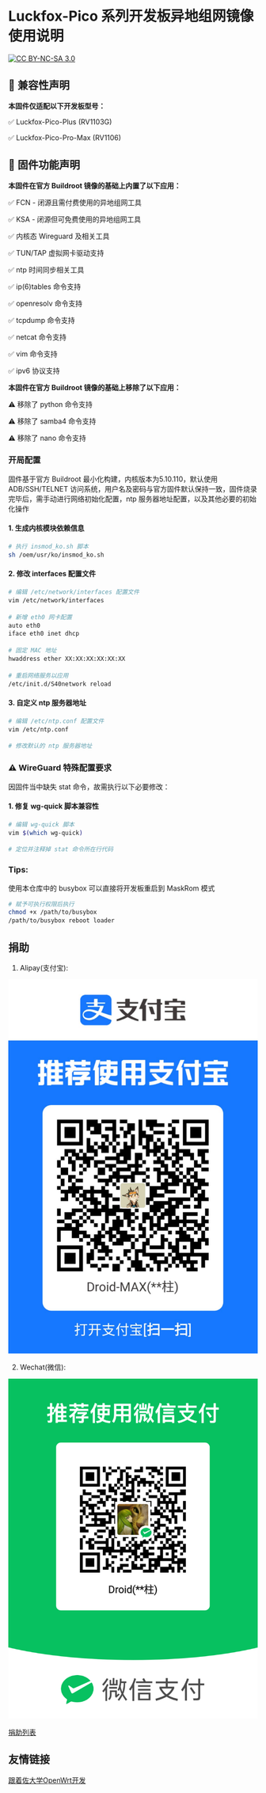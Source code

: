 # Luckfox-Pico 系列开发板异地组网镜像使用说明

[![CC BY-NC-SA 3.0](https://img.shields.io/badge/License-CC%20BY--NC--SA%203.0-lightgrey.svg)](https://creativecommons.org/licenses/by-nc-sa/3.0/)

## 🚨 兼容性声明

**本固件仅适配以下开发板型号：**

✅ Luckfox-Pico-Plus (RV1103G)

✅ Luckfox-Pico-Pro-Max (RV1106)

## 🚨 固件功能声明

**本固件在官方 Buildroot 镜像的基础上内置了以下应用：**

✅ FCN - 闭源且需付费使用的异地组网工具

✅ KSA - 闭源但可免费使用的异地组网工具

✅ 内核态 Wireguard 及相关工具

✅ TUN/TAP 虚拟网卡驱动支持

✅ ntp 时间同步相关工具

✅ ip(6)tables 命令支持

✅ openresolv 命令支持

✅ tcpdump 命令支持

✅ netcat 命令支持

✅ vim 命令支持

✅ ipv6 协议支持

**本固件在官方 Buildroot 镜像的基础上移除了以下应用：**

⚠️ 移除了 python 命令支持

⚠️ 移除了 samba4 命令支持

⚠️ 移除了 nano 命令支持

### 开局配置

固件基于官方 Buildroot 最小化构建，内核版本为5.10.110，默认使用 ADB/SSH/TELNET 访问系统，用户名及密码与官方固件默认保持一致，固件烧录完毕后，需手动进行网络初始化配置，ntp 服务器地址配置，以及其他必要的初始化操作

#### 1. 生成内核模块依赖信息

```bash
# 执行 insmod_ko.sh 脚本
sh /oem/usr/ko/insmod_ko.sh
```

#### 2. 修改 interfaces 配置文件

```bash
# 编辑 /etc/network/interfaces 配置文件
vim /etc/network/interfaces

# 新增 eth0 网卡配置
auto eth0
iface eth0 inet dhcp

# 固定 MAC 地址
hwaddress ether XX:XX:XX:XX:XX:XX

# 重启网络服务以应用
/etc/init.d/S40network reload
```

#### 3. 自定义 ntp 服务器地址

```bash
# 编辑 /etc/ntp.conf 配置文件
vim /etc/ntp.conf

# 修改默认的 ntp 服务器地址
```

### ⚠️ WireGuard 特殊配置要求
因固件当中缺失 stat 命令，故需执行以下必要修改：

#### 1. 修复 wg-quick 脚本兼容性

```bash
# 编辑 wg-quick 脚本
vim $(which wg-quick)

# 定位并注释掉 stat 命令所在行代码
```

### Tips:
使用本仓库中的 busybox 可以直接将开发板重启到 MaskRom 模式

```bash
# 赋予可执行权限后执行
chmod +x /path/to/busybox
/path/to/busybox reboot loader
```

## 捐助

1. Alipay(支付宝):

![alipay](pic/alipay.jpg)

2. Wechat(微信):

![wechat](pic/wechat.png)

[捐助列表](https://github.com/Droid-MAX/Luckfox-Pico-SDWAN/wiki/Donate‐list)

## 友情链接

[跟着佐大学OpenWrt开发](https://forgotfun.org/)


